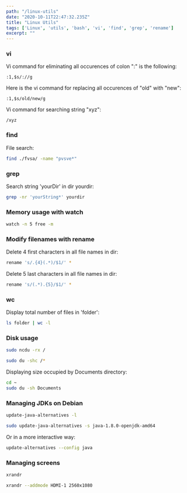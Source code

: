 ```yaml
---
path: "/linux-utils"
date: "2020-10-11T22:47:32.235Z"
title: "Linux Utils"
tags: ['Linux', 'utils', 'bash', 'vi', 'find', 'grep', 'rename']
excerpt: ""
---
```


### vi

Vi command for eliminating all occurences of colon ":" is the following:

```
:1,$s/://g
```

Here is the vi command for replacing all occurences of "old" with "new":

```
:1,$s/old/new/g
```

Vi command for searching string "xyz":

```
/xyz
```

### find

File search:

```bash
find ./fvsa/ -name "pvsve*"
```

### grep

Search string 'yourDir' in dir yourdir:

```bash
grep -nr 'yourString*' yourdir
```

### Memory usage with watch

```bash
watch -n 5 free -m
```

### Modify filenames with rename

Delete 4 first characters in all file names in dir:
```bash
rename 's/.{4}(.*)/$1/' *
```

Delete 5 last characters in all file names in dir:
```bash
rename 's/(.*).{5}/$1/' *
```

### wc

Display total number of files in 'folder':

```bash
ls folder | wc -l
```

### Disk usage

```bash
sudo ncdu -rx /
```

```bash
sudo du -shc /*
```

Displaying size occupied by Documents directory:

```bash
cd ~
sudo du -sh Documents
```


### Managing JDKs on Debian

```bash
update-java-alternatives -l
```

```bash
sudo update-java-alternatives -s java-1.8.0-openjdk-amd64
```

Or in a more interactive way:

```bash
update-alternatives --config java
```

### Managing screens 

```bash
xrandr
```

```bash
xrandr --addmode HDMI-1 2560x1080
```

